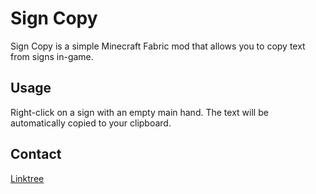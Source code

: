 # Sign Copy
Sign Copy is a simple Minecraft Fabric mod that allows you to copy
text from signs in-game.

## Usage

Right-click on a sign with an empty main hand. The text will be automatically
copied to your clipboard.

## Contact

[Linktree](https://linktr.ee/notryken)